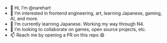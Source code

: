 - 👋 Hi, I’m @narehart
- 👀 I’m interested in frontend engineering, art, learning Japanese, gaming, AI, and more.
- 🌱 I’m currently learning Japanese. Working my way through N4.
- 💞️ I’m looking to collaborate on games, open source projects, etc.
- 📫 Reach me by opening a PR on this repo :smile:

<!---
narehart/narehart is a ✨ special ✨ repository because its `README.md` (this file) appears on your GitHub profile.
You can click the Preview link to take a look at your changes.
--->
